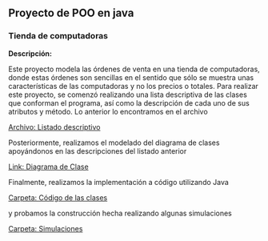 ## Proyecto de POO en java
### Tienda de computadoras

**Descripción:**

Este proyecto modela las órdenes de venta en una tienda de computadoras, donde estas órdenes son sencillas
en el sentido que sólo se muestra unas características de las computadoras y no los precios o totales. 
Para realizar este proyecto, se comenzó realizando una lista descriptiva de las clases que conforman el 
programa, así como la descripción de cada uno de sus atributos y método. Lo anterior lo encontramos en
el archivo

[Archivo: Listado descriptivo](POO_Tienda_Computadoras/Listado_Descriptivo.pdf)

Posteriormente, realizamos el modelado del diagrama de clases apoyándonos en las descripciones 
del listado anterior

[Link: Diagrama de Clase](https://luisapaez.github.io/ProyectosJava/diagrama.html)

Finalmente, realizamos la implementación a código utilizando Java

[Carpeta: Código de las clases](POO_Tienda_Computadoras/PaquetePrincipal)

y probamos la construcción hecha realizando algunas simulaciones

[Carpeta: Simulaciones](POO_Tienda_Computadoras/PaquetePruebas/)
